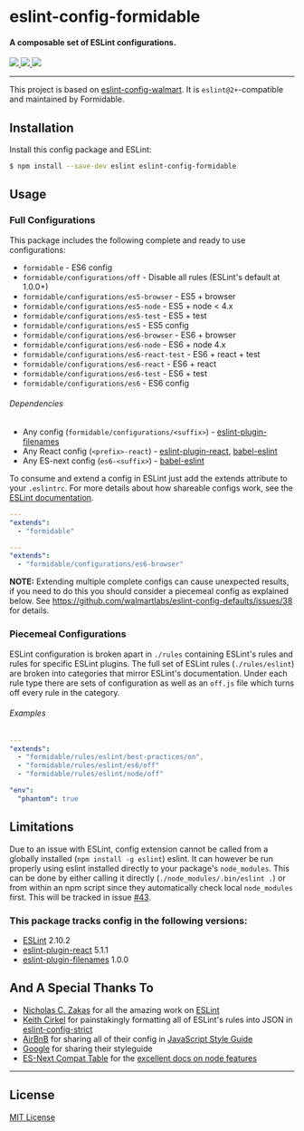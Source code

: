 # eslint-config-formidable
#### A composable set of ESLint configurations.
<a title='npm version' href="https://npmjs.org/package/eslint-config-walmart">
  <img src='http://img.shields.io/npm/v/eslint-config-walmart.svg' />
</a>
<a title='License' href="https://opensource.org/licenses/MIT">
  <img src='https://img.shields.io/badge/license-MIT-blue.svg' />
</a>
<a title='Build Status' href='https://travis-ci.org/walmartlabs/eslint-config-walmart'>
  <img src='https://api.travis-ci.org/walmartlabs/eslint-config-walmart.svg?branch=master' />
</a>

_______

This project is based on [eslint-config-walmart](https://github.com/walmartlabs/eslint-config-walmart). It is `eslint@2+`-compatible and maintained by Formidable.

## Installation

Install this config package and ESLint:

```bash
$ npm install --save-dev eslint eslint-config-formidable
```

## Usage

### Full Configurations

This package includes the following complete and ready to use configurations:

- `formidable` - ES6 config
- `formidable/configurations/off` - Disable all rules (ESLint's default at 1.0.0+)
- `formidable/configurations/es5-browser` - ES5 + browser
- `formidable/configurations/es5-node` - ES5 + node < 4.x
- `formidable/configurations/es5-test` - ES5 + test
- `formidable/configurations/es5` - ES5 config
- `formidable/configurations/es6-browser` - ES6 + browser
- `formidable/configurations/es6-node` - ES6 + node 4.x
- `formidable/configurations/es6-react-test` - ES6 + react + test
- `formidable/configurations/es6-react` - ES6 + react
- `formidable/configurations/es6-test` - ES6 + test
- `formidable/configurations/es6` - ES6 config

###### Dependencies

- Any config (`formidable/configurations/<suffix>`) - [eslint-plugin-filenames](https://github.com/selaux/eslint-plugin-filenames)
- Any React config (`<prefix>-react`) - [eslint-plugin-react](https://www.npmjs.com/package/eslint-plugin-react), [babel-eslint](https://github.com/babel/babel-eslint)
- Any ES-next config (`es6-<suffix>`) - [babel-eslint](https://github.com/babel/babel-eslint)

To consume and extend a config in ESLint just add the extends attribute to your `.eslintrc`. For
more details about how shareable configs work, see the
[ESLint documentation](http://eslint.org/docs/developer-guide/shareable-configs).

```yaml
---
"extends":
  - "formidable"
```

```yaml
---
"extends":
  - "formidable/configurations/es6-browser"
```

**NOTE:** Extending multiple complete configs can cause unexpected results, if you need to do this you should consider a piecemeal config as explained below. See https://github.com/walmartlabs/eslint-config-defaults/issues/38 for details.

### Piecemeal Configurations

ESLint configuration is broken apart in `./rules` containing ESLint's rules and rules for specific ESLint plugins. The full set of ESLint rules (`./rules/eslint`) are broken into categories that mirror ESLint's documentation. Under each rule type there are sets of configuration as well as an `off.js` file which turns off every rule in the category.

###### Examples

```yaml
---
"extends":
  - "formidable/rules/eslint/best-practices/on",
  - "formidable/rules/eslint/es6/off"
  - "formidable/rules/eslint/node/off"

"env":
  "phantom": true
```

## Limitations

Due to an issue with ESLint, config extension cannot be called from a globally installed (`npm install -g eslint`) eslint. It can however be run properly using eslint installed directly to your package's `node_modules`. This can be done by either calling it directly (`./node_modules/.bin/eslint .`) or from within an npm script since they automatically check local `node_modules` first. This will be tracked in issue [#43](https://github.com/walmartlabs/eslint-config-defaults/issues/43).

### This package tracks config in the following versions:

- [ESLint](https://github.com/eslint/eslint) 2.10.2
- [eslint-plugin-react](https://www.npmjs.com/package/eslint-plugin-react) 5.1.1
- [eslint-plugin-filenames](https://www.npmjs.com/package/eslint-plugin-filenames) 1.0.0

## And A Special Thanks To

* [Nicholas C. Zakas](https://github.com/nzakas) for all the amazing work on [ESLint](https://github.com/eslint/eslint)
* [Keith Cirkel](https://github.com/keithamus) for painstakingly formatting all of ESLint's rules into JSON in [eslint-config-strict](https://github.com/keithamus/eslint-config-strict)
* [AirBnB](https://github.com/airbnb/javascript) for sharing all of their config in [JavaScript Style Guide](https://github.com/airbnb/javascript)
* [Google](https://google.github.io/styleguide/javascriptguide.xml) for sharing their styleguide
* [ES-Next Compat Table](https://github.com/kangax/compat-table) for the [excellent docs on node features](https://kangax.github.io/compat-table/es6/#node4)

***

## License

[MIT License](http://opensource.org/licenses/MIT)
